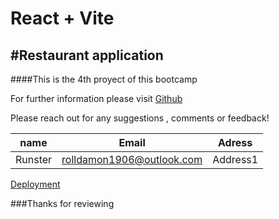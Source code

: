 # React + Vite
#Restaurant application 
---
####This  is  the  4th proyect  of  this bootcamp

For  further information  please visit
[Github](https://github.com/Runster91/eureka.git)

Please reach out  for any suggestions , comments or  feedback!

|name|Email|Adress|
|----|-----|------|
|Runster|rolldamon1906@outlook.com|Address1|

[Deployment]()


###Thanks  for  reviewing